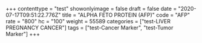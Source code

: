 +++
contenttype = "test"
showonlyimage = false
draft = false
date = "2020-07-17T09:51:22.776Z"
title = "ALPHA FETO PROTEIN (AFP)"
code = "AFP"
rate = "800"
hc = "100"
weight = 55589
categories = ["test-LIVER PREGNANCY CANCER"]
tags = ["test-Cancer Marker", "test-Tumor Marker"]
+++

